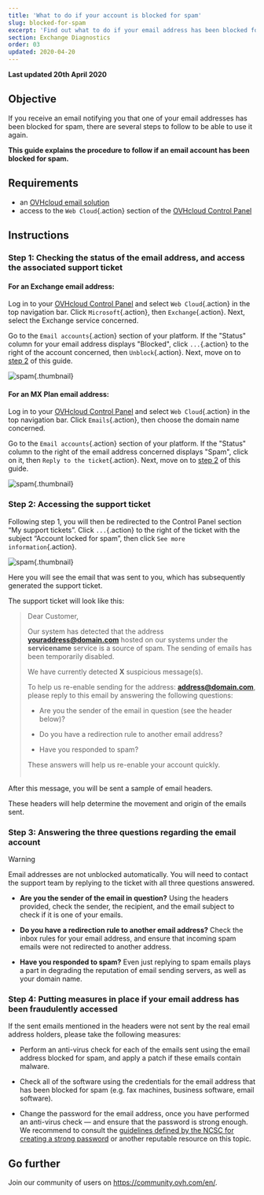 ```yaml
---
title: 'What to do if your account is blocked for spam'
slug: blocked-for-spam
excerpt: 'Find out what to do if your email address has been blocked for spam'
section: Exchange Diagnostics
order: 03
updated: 2020-04-20
---
```


**Last updated 20th April 2020**

## Objective

If you receive an email notifying you that one of your email addresses has been blocked for spam, there are several steps to follow to be able to use it again.

**This guide explains the procedure to follow if an email account has been blocked for spam.**

## Requirements

- an [OVHcloud email solution](https://www.ovh.com/world/emails/)
- access to the `Web Cloud`{.action} section of the [OVHcloud Control Panel](https://ca.ovh.com/auth/?action=gotomanager&from=https://www.ovh.com/world/&ovhSubsidiary=we)

## Instructions

### Step 1: Checking the status of the email address, and access the associated support ticket

#### For an Exchange email address:

Log in to your [OVHcloud Control Panel](https://ca.ovh.com/auth/?action=gotomanager&from=https://www.ovh.com/world/&ovhSubsidiary=we) and select `Web Cloud`{.action} in the top navigation bar. Click `Microsoft`{.action}, then `Exchange`{.action}. Next, select the Exchange service concerned.

Go to the `Email accounts`{.action} section of your platform. If the "Status" column for your email address displays "Blocked", click `...`{.action} to the right of the account concerned, then `Unblock`{.action}. Next, move on to [step 2](./#step-2-access-the-support-ticket_1) of this guide.

![spam](images/blocked-for-SPAM-01-01.png){.thumbnail}

#### For an MX Plan email address:

Log in to your [OVHcloud Control Panel](https://ca.ovh.com/auth/?action=gotomanager&from=https://www.ovh.com/world/&ovhSubsidiary=we) and select `Web Cloud`{.action} in the top navigation bar. Click `Emails`{.action}, then choose the domain name concerned.

Go to the `Email accounts`{.action} section of your platform. If the "Status" column to the right of the email address concerned displays "Spam", click on it, then `Reply to the ticket`{.action}. Next, move on to [step 2](./#step-2-access-the-support-ticket_1) of this guide.

![spam](images/blocked-for-SPAM-01-03.png){.thumbnail}


### Step 2: Accessing the support ticket

Following step 1, you will then be redirected to the Control Panel section “My support tickets”. Click `...`{.action} to the right of the ticket with the subject “Account locked for spam”, then click `See more information`{.action}. 

![spam](images/blocked-for-SPAM-02.png){.thumbnail}

Here you will see the email that was sent to you, which has subsequently generated the support ticket.

The support ticket will look like this:

> 
> Dear Customer,
>
> Our system has detected that the address **youraddress@domain.com** hosted on our systems under the **servicename** service is a source of spam.
> The sending of emails has been temporarily disabled.
>
> We have currently detected **X** suspicious message(s).
>
> To help us re-enable sending for the address: **address@domain.com**,
> please reply to this email by answering the following questions:
>
> - Are you the sender of the email in question (see the header below)?
>
> - Do you have a redirection rule to another email address?
>
> - Have you responded to spam?
> 
> These answers will help us re-enable your account quickly.
> <br>
> <br>
> 

After this message, you will be sent a sample of email headers.

These headers will help determine the movement and origin of the emails sent.

### Step 3: Answering the three questions regarding the email account

> [!warning]
>
> Email addresses are not unblocked automatically. You will need to contact the support team by replying to the ticket with all three questions answered.
>

- **Are you the sender of the email in question?** Using the headers provided, check the sender, the recipient, and the email subject to check if it is one of your emails.

- **Do you have a redirection rule to another email address?** Check the inbox rules for your email address, and ensure that incoming spam emails were not redirected to another address.

- **Have you responded to spam?** Even just replying to spam emails plays a part in degrading the reputation of email sending servers, as well as your domain name.    


### Step 4: Putting measures in place if your email address has been fraudulently accessed

If the sent emails mentioned in the headers were not sent by the real email address holders, please take the following measures:

- Perform an anti-virus check for each of the emails sent using the email address blocked for spam, and apply a patch if these emails contain malware.

- Check all of the software using the credentials for the email address that has been blocked for spam (e.g. fax machines, business software, email software).

- Change the password for the email address, once you have performed an anti-virus check — and ensure that the password is strong enough. We recommend to consult the [guidelines defined by the NCSC for creating a strong password](https://www.ncsc.gov.uk/collection/top-tips-for-staying-secure-online/use-a-strong-and-separate-password-for-email) or another reputable resource on this topic.


## Go further

Join our community of users on <https://community.ovh.com/en/>.